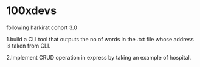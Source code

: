 # 100xdevs
following harkirat cohort 3.0

1.build a CLI tool that outputs the no of words in the .txt file whose address is taken from CLI.

2.Implement CRUD operation in express by taking an example of hospital.
